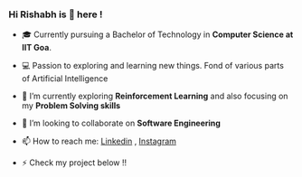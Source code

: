 ### Hi Rishabh is 👋 here !

<!--
**RT-1904129/RT-1904129** is a ✨ _special_ ✨ repository because its `README.md` (this file) appears on your GitHub profile.
-->

- 🎓 Currently pursuing a Bachelor of Technology in **Computer Science at IIT Goa**.
- 💻 Passion to exploring and learning new things. Fond of various parts of Artificial Intelligence
- 🌱 I’m currently exploring **Reinforcement Learning** and also focusing on my **Problem Solving skills**
- 👯 I’m looking to collaborate on **Software Engineering** 
- 📫 How to reach me: [Linkedin](https://www.linkedin.com/in/rishabh-tripathi-70707b1a0/) , [Instagram](https://www.instagram.com/rishabh.tripathi.19041/)

- ⚡ Check my project below !!

